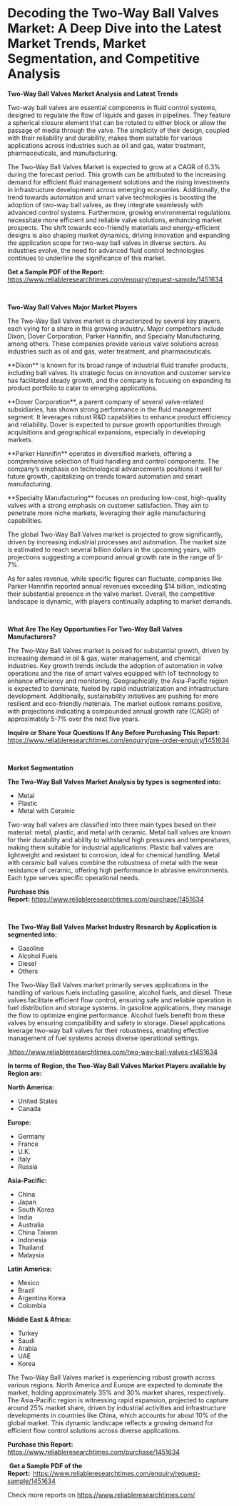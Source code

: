 <p><h1>Decoding the Two-Way Ball Valves Market: A Deep Dive into the Latest Market Trends, Market Segmentation, and Competitive Analysis</h1></p><p><strong>Two-Way Ball Valves Market Analysis and Latest Trends</strong></p>
<p><p>Two-way ball valves are essential components in fluid control systems, designed to regulate the flow of liquids and gases in pipelines. They feature a spherical closure element that can be rotated to either block or allow the passage of media through the valve. The simplicity of their design, coupled with their reliability and durability, makes them suitable for various applications across industries such as oil and gas, water treatment, pharmaceuticals, and manufacturing.</p><p>The Two-Way Ball Valves Market is expected to grow at a CAGR of 6.3% during the forecast period. This growth can be attributed to the increasing demand for efficient fluid management solutions and the rising investments in infrastructure development across emerging economies. Additionally, the trend towards automation and smart valve technologies is boosting the adoption of two-way ball valves, as they integrate seamlessly with advanced control systems. Furthermore, growing environmental regulations necessitate more efficient and reliable valve solutions, enhancing market prospects. The shift towards eco-friendly materials and energy-efficient designs is also shaping market dynamics, driving innovation and expanding the application scope for two-way ball valves in diverse sectors. As industries evolve, the need for advanced fluid control technologies continues to underline the significance of this market.</p></p>
<p><strong>Get a Sample PDF of the Report:&nbsp;</strong> <a href="https://www.reliableresearchtimes.com/enquiry/request-sample/1451634?utm_campaign=1581&utm_medium=2&utm_source=Github&utm_content=ia&utm_term=11042025&utm_id=two-way-ball-valves">https://www.reliableresearchtimes.com/enquiry/request-sample/1451634</a></p>
<p>&nbsp;</p>
<p><strong>Two-Way Ball Valves Major Market Players</strong></p>
<p><p>The Two-Way Ball Valves market is characterized by several key players, each vying for a share in this growing industry. Major competitors include Dixon, Dover Corporation, Parker Hannifin, and Specialty Manufacturing, among others. These companies provide various valve solutions across industries such as oil and gas, water treatment, and pharmaceuticals.</p><p>**Dixon** is known for its broad range of industrial fluid transfer products, including ball valves. Its strategic focus on innovation and customer service has facilitated steady growth, and the company is focusing on expanding its product portfolio to cater to emerging applications.</p><p>**Dover Corporation**, a parent company of several valve-related subsidiaries, has shown strong performance in the fluid management segment. It leverages robust R&D capabilities to enhance product efficiency and reliability. Dover is expected to pursue growth opportunities through acquisitions and geographical expansions, especially in developing markets.</p><p>**Parker Hannifin** operates in diversified markets, offering a comprehensive selection of fluid handling and control components. The company’s emphasis on technological advancements positions it well for future growth, capitalizing on trends toward automation and smart manufacturing.</p><p>**Specialty Manufacturing** focuses on producing low-cost, high-quality valves with a strong emphasis on customer satisfaction. They aim to penetrate more niche markets, leveraging their agile manufacturing capabilities.</p><p>The global Two-Way Ball Valves market is projected to grow significantly, driven by increasing industrial processes and automation. The market size is estimated to reach several billion dollars in the upcoming years, with projections suggesting a compound annual growth rate in the range of 5-7%.</p><p>As for sales revenue, while specific figures can fluctuate, companies like Parker Hannifin reported annual revenues exceeding $14 billion, indicating their substantial presence in the valve market. Overall, the competitive landscape is dynamic, with players continually adapting to market demands.</p></p>
<p>&nbsp;</p>
<p><strong>What Are The Key Opportunities For Two-Way Ball Valves Manufacturers?</strong></p>
<p><p>The Two-Way Ball Valves market is poised for substantial growth, driven by increasing demand in oil & gas, water management, and chemical industries. Key growth trends include the adoption of automation in valve operations and the rise of smart valves equipped with IoT technology to enhance efficiency and monitoring. Geographically, the Asia-Pacific region is expected to dominate, fueled by rapid industrialization and infrastructure development. Additionally, sustainability initiatives are pushing for more resilient and eco-friendly materials. The market outlook remains positive, with projections indicating a compounded annual growth rate (CAGR) of approximately 5-7% over the next five years.</p></p>
<p><strong>Inquire or Share Your Questions If Any Before Purchasing This Report:</strong> <a href="https://www.reliableresearchtimes.com/enquiry/pre-order-enquiry/1451634?utm_campaign=1581&utm_medium=2&utm_source=Github&utm_content=ia&utm_term=11042025&utm_id=two-way-ball-valves">https://www.reliableresearchtimes.com/enquiry/pre-order-enquiry/1451634</a></p>
<p>&nbsp;</p>
<p><strong>Market Segmentation</strong></p>
<p><strong>The Two-Way Ball Valves Market Analysis by types is segmented into:</strong></p>
<p><ul><li>Metal</li><li>Plastic</li><li>Metal with Ceramic</li></ul></p>
<p><p>Two-way ball valves are classified into three main types based on their material: metal, plastic, and metal with ceramic. Metal ball valves are known for their durability and ability to withstand high pressures and temperatures, making them suitable for industrial applications. Plastic ball valves are lightweight and resistant to corrosion, ideal for chemical handling. Metal with ceramic ball valves combine the robustness of metal with the wear resistance of ceramic, offering high performance in abrasive environments. Each type serves specific operational needs.</p></p>
<p><strong>Purchase this Report:&nbsp;</strong><a href="https://www.reliableresearchtimes.com/purchase/1451634?utm_campaign=1581&utm_medium=2&utm_source=Github&utm_content=ia&utm_term=11042025&utm_id=two-way-ball-valves">https://www.reliableresearchtimes.com/purchase/1451634</a></p>
<p>&nbsp;</p>
<p><strong>The Two-Way Ball Valves Market Industry Research by Application is segmented into:</strong></p>
<p><ul><li>Gasoline</li><li>Alcohol Fuels</li><li>Diesel</li><li>Others</li></ul></p>
<p><p>The Two-Way Ball Valves market primarily serves applications in the handling of various fuels including gasoline, alcohol fuels, and diesel. These valves facilitate efficient flow control, ensuring safe and reliable operation in fuel distribution and storage systems. In gasoline applications, they manage the flow to optimize engine performance. Alcohol fuels benefit from these valves by ensuring compatibility and safety in storage. Diesel applications leverage two-way ball valves for their robustness, enabling effective management of fuel systems across diverse operational settings.</p></p>
<p><a href="https://www.reliableresearchtimes.com/two-way-ball-valves-r1451634?utm_campaign=1581&utm_medium=2&utm_source=Github&utm_content=ia&utm_term=11042025&utm_id=two-way-ball-valves">&nbsp;https://www.reliableresearchtimes.com/two-way-ball-valves-r1451634</a></p>
<p><strong>In terms of Region, the Two-Way Ball Valves Market Players available by Region are:</strong></p>
<p>
    <p> <strong> North America: </strong>
        <ul>
            <li>United States</li>
            <li>Canada</li>
        </ul>
        </p> 
    <p> <strong> Europe: </strong>
        <ul>
            <li>Germany</li>
            <li>France</li>
            <li>U.K.</li>
            <li>Italy</li>
            <li>Russia</li>
        </ul>
        </p> 
    <p> <strong> Asia-Pacific: </strong>
        <ul>
            <li>China</li>
            <li>Japan</li>
            <li>South Korea</li>
            <li>India</li>
            <li>Australia</li>
            <li>China Taiwan</li>
            <li>Indonesia</li>
            <li>Thailand</li>
            <li>Malaysia</li>
        </ul>
        </p> 
    <p> <strong> Latin America: </strong>
        <ul>
            <li>Mexico</li>
            <li>Brazil</li>
            <li>Argentina Korea</li>
            <li>Colombia</li>
        </ul>
        </p> 
    <p> <strong> Middle East & Africa: </strong>
        <ul>
            <li>Turkey</li>
            <li>Saudi</li>
            <li>Arabia</li>
            <li>UAE</li>
            <li>Korea</li>
        </ul>
    </p>
    </p>
<p><p>The Two-Way Ball Valves market is experiencing robust growth across various regions. North America and Europe are expected to dominate the market, holding approximately 35% and 30% market shares, respectively. The Asia-Pacific region is witnessing rapid expansion, projected to capture around 25% market share, driven by industrial activities and infrastructure developments in countries like China, which accounts for about 10% of the global market. This dynamic landscape reflects a growing demand for efficient flow control solutions across diverse applications.</p></p>
<p><strong>Purchase this Report: </strong><a href="https://www.reliableresearchtimes.com/purchase/1451634?utm_campaign=1581&utm_medium=2&utm_source=Github&utm_content=ia&utm_term=11042025&utm_id=two-way-ball-valves">https://www.reliableresearchtimes.com/purchase/1451634</a></p>
<p>&nbsp;<strong>Get a Sample PDF of the Report:&nbsp;&nbsp;</strong><a href="https://www.reliableresearchtimes.com/enquiry/request-sample/1451634?utm_campaign=1581&utm_medium=2&utm_source=Github&utm_content=ia&utm_term=11042025&utm_id=two-way-ball-valves">https://www.reliableresearchtimes.com/enquiry/request-sample/1451634</a></p>
<p><strong></strong></p>
<p>Check more reports on <a href="https://www.reliableresearchtimes.com/?utm_campaign=1581&utm_medium=2&utm_source=Github&utm_content=ia&utm_term=11042025&utm_id=two-way-ball-valves">https://www.reliableresearchtimes.com/</a></p>
